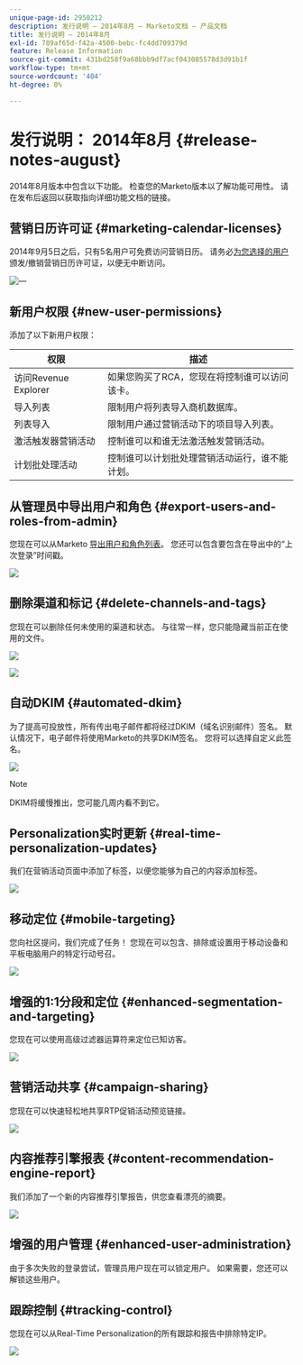 ```yaml
---
unique-page-id: 2950212
description: 发行说明 — 2014年8月 — Marketo文档 — 产品文档
title: 发行说明 — 2014年8月
exl-id: 789af65d-f42a-4500-bebc-fc4dd709379d
feature: Release Information
source-git-commit: 431bd258f9a68bbb9df7acf043085578d3d91b1f
workflow-type: tm+mt
source-wordcount: '404'
ht-degree: 0%

---
```


# 发行说明： 2014年8月 {#release-notes-august}

2014年8月版本中包含以下功能。 检查您的Marketo版本以了解功能可用性。 请在发布后返回以获取指向详细功能文档的链接。

## 营销日历许可证 {#marketing-calendar-licenses}

2014年9月5日之后，只有5名用户可免费访问营销日历。 请务必[为您选择的用户](/help/marketo/product-docs/core-marketo-concepts/marketing-calendar/understanding-the-calendar/issue-revoke-a-marketing-calendar-license.md)颁发/撤销营销日历许可证，以便无中断访问。

![—](assets/image2014-9-16-9-3a45-3a52.png)

## 新用户权限 {#new-user-permissions}

添加了以下新用户权限：

| 权限 | 描述 |
|---|---|
| 访问Revenue Explorer | 如果您购买了RCA，您现在将控制谁可以访问该卡。 |
| 导入列表 | 限制用户将列表导入商机数据库。 |
| 列表导入 | 限制用户通过营销活动下的项目导入列表。 |
| 激活触发器营销活动 | 控制谁可以和谁无法激活触发营销活动。 |
| 计划批处理活动 | 控制谁可以计划批处理营销活动运行，谁不能计划。 |

## 从管理员中导出用户和角色 {#export-users-and-roles-from-admin}

您现在可以从Marketo [导出用户和角色列表](/help/marketo/product-docs/administration/users-and-roles/export-a-list-of-users-and-roles.md)。 您还可以包含要包含在导出中的“上次登录”时间戳。

![](assets/image2014-9-16-12-3a20-3a16.png)

## 删除渠道和标记 {#delete-channels-and-tags}

您现在可以删除任何未使用的渠道和状态。 与往常一样，您只能隐藏当前正在使用的文件。

![](assets/image2014-9-16-12-3a20-3a30.png)

![](assets/image2014-9-16-12-3a23-3a4.png)

## 自动DKIM {#automated-dkim}

为了提高可投放性，所有传出电子邮件都将经过DKIM（域名识别邮件）签名。 默认情况下，电子邮件将使用Marketo的共享DKIM签名。 您将可以选择自定义此签名。

![](assets/image2014-9-16-12-3a23-3a16.png)

>[!NOTE]
>
>DKIM将缓慢推出，您可能几周内看不到它。

## Personalization实时更新 {#real-time-personalization-updates}

我们在营销活动页面中添加了标签，以便您能够为自己的内容添加标签。

![](assets/image2014-9-16-12-3a23-3a28.png)

## 移动定位 {#mobile-targeting}

您向社区提问，我们完成了任务！ 您现在可以包含、排除或设置用于移动设备和平板电脑用户的特定行动号召。

![](assets/image2014-9-16-12-3a23-3a43.png)

## 增强的1:1分段和定位 {#enhanced-segmentation-and-targeting}

您现在可以使用高级过滤器运算符来定位已知访客。

![](assets/image2014-9-16-12-3a23-3a56.png)

## 营销活动共享 {#campaign-sharing}

您现在可以快速轻松地共享RTP促销活动预览链接。

![](assets/image2014-9-16-12-3a24-3a22.png)

## 内容推荐引擎报表 {#content-recommendation-engine-report}

我们添加了一个新的内容推荐引擎报告，供您查看漂亮的摘要。

![](assets/image2014-9-16-12-3a24-3a42.png)

## 增强的用户管理 {#enhanced-user-administration}

由于多次失败的登录尝试，管理员用户现在可以锁定用户。 如果需要，您还可以解锁这些用户。

## 跟踪控制 {#tracking-control}

您现在可以从Real-Time Personalization的所有跟踪和报告中排除特定IP。

![](assets/image2014-9-16-12-3a24-3a55.png)
